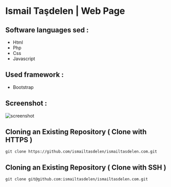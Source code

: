 # Ismail Taşdelen | Web Page

## Software languages sed :

* Html
* Php
* Css
* Javascript

## Used framework :

* Bootstrap

## Screenshot :

![screenshot](https://cloud.githubusercontent.com/assets/15425071/19831214/18187d6e-9e0d-11e6-880b-26501a6de67b.PNG)

## Cloning an Existing Repository ( Clone with HTTPS )

```
git clone https://github.com/ismailtasdelen/ismailtasdelen.com.git
```

## Cloning an Existing Repository ( Clone with SSH )

```
git clone git@github.com:ismailtasdelen/ismailtasdelen.com.git
```
